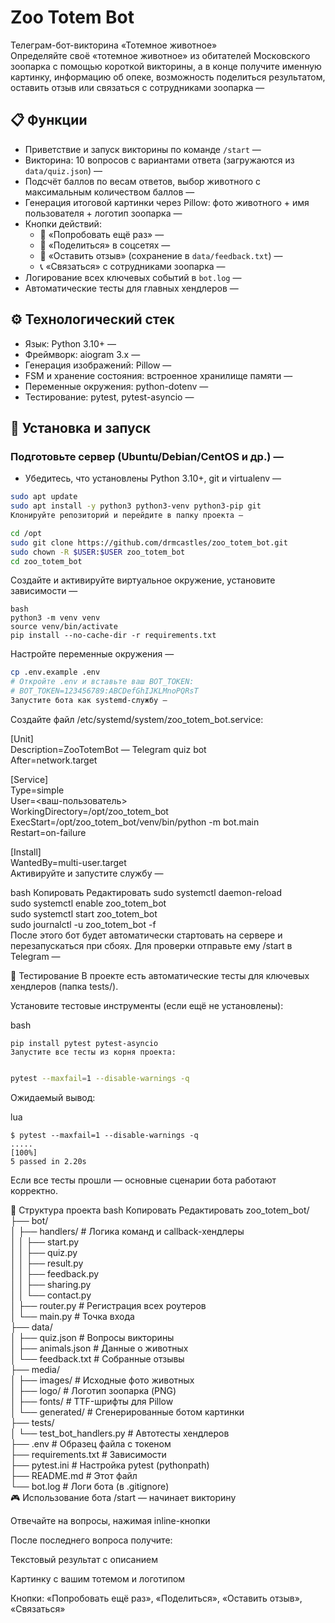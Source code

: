 # Zoo Totem Bot  
Телеграм-бот-викторина «Тотемное животное»  
Определяйте своё «тотемное животное» из обитателей Московского зоопарка с помощью короткой викторины, а в конце получите именную картинку, информацию об опеке, возможность поделиться результатом, оставить отзыв или связаться с сотрудниками зоопарка —

## 📋 Функции  
- Приветствие и запуск викторины по команде `/start` —  
- Викторина: 10 вопросов с вариантами ответа (загружаются из `data/quiz.json`) —  
- Подсчёт баллов по весам ответов, выбор животного с максимальным количеством баллов —  
- Генерация итоговой картинки через Pillow: фото животного + имя пользователя + логотип зоопарка —  
- Кнопки действий:  
  - 🔁 «Попробовать ещё раз» —  
  - 📢 «Поделиться» в соцсетях —  
  - 💬 «Оставить отзыв» (сохранение в `data/feedback.txt`) —  
  - 📞 «Связаться» с сотрудниками зоопарка —  
- Логирование всех ключевых событий в `bot.log` —  
- Автоматические тесты для главных хендлеров —  

## ⚙️ Технологический стек  
- Язык: Python 3.10+ —  
- Фреймворк: aiogram 3.x —  
- Генерация изображений: Pillow —  
- FSM и хранение состояния: встроенное хранилище памяти —  
- Переменные окружения: python-dotenv —  
- Тестирование: pytest, pytest-asyncio —  

## 🚀 Установка и запуск  

### Подготовьте сервер (Ubuntu/Debian/CentOS и др.) —  
- Убедитесь, что установлены Python 3.10+, git и virtualenv —  
```bash
sudo apt update  
sudo apt install -y python3 python3-venv python3-pip git  
Клонируйте репозиторий и перейдите в папку проекта —
```
```bash
cd /opt  
sudo git clone https://github.com/drmcastles/zoo_totem_bot.git  
sudo chown -R $USER:$USER zoo_totem_bot  
cd zoo_totem_bot
```
Создайте и активируйте виртуальное окружение, установите зависимости —
```
bash
python3 -m venv venv  
source venv/bin/activate  
pip install --no-cache-dir -r requirements.txt
```
Настройте переменные окружения —

```bash
cp .env.example .env  
# Откройте .env и вставьте ваш BOT_TOKEN:  
# BOT_TOKEN=123456789:ABCDefGhIJKLMnoPQRsT  
Запустите бота как systemd-службу —
```
Создайте файл /etc/systemd/system/zoo_totem_bot.service:


[Unit]  
Description=ZooTotemBot — Telegram quiz bot  
After=network.target  

[Service]  
Type=simple  
User=<ваш-пользователь>  
WorkingDirectory=/opt/zoo_totem_bot  
ExecStart=/opt/zoo_totem_bot/venv/bin/python -m bot.main  
Restart=on-failure  

[Install]  
WantedBy=multi-user.target  
Активируйте и запустите службу —

bash
Копировать
Редактировать
sudo systemctl daemon-reload  
sudo systemctl enable zoo_totem_bot  
sudo systemctl start zoo_totem_bot  
sudo journalctl -u zoo_totem_bot -f  
После этого бот будет автоматически стартовать на сервере и перезапускаться при сбоях. Для проверки отправьте ему /start в Telegram —

🧪 Тестирование
В проекте есть автоматические тесты для ключевых хендлеров (папка tests/).

Установите тестовые инструменты (если ещё не установлены):

bash
```
pip install pytest pytest-asyncio  
Запустите все тесты из корня проекта:
```
```bash

pytest --maxfail=1 --disable-warnings -q
```
Ожидаемый вывод:

lua
```
$ pytest --maxfail=1 --disable-warnings -q  
.....                                                                          [100%]  
5 passed in 2.20s
```

Если все тесты прошли — основные сценарии бота работают корректно.

📂 Структура проекта
bash
Копировать
Редактировать
zoo_totem_bot/  
├── bot/  
│   ├── handlers/          # Логика команд и callback-хендлеры  
│   │   ├── start.py  
│   │   ├── quiz.py  
│   │   ├── result.py  
│   │   ├── feedback.py  
│   │   ├── sharing.py  
│   │   └── contact.py  
│   ├── router.py          # Регистрация всех роутеров  
│   └── main.py            # Точка входа  
├── data/  
│   ├── quiz.json          # Вопросы викторины  
│   ├── animals.json       # Данные о животных  
│   └── feedback.txt       # Собранные отзывы  
├── media/  
│   ├── images/            # Исходные фото животных  
│   ├── logo/              # Логотип зоопарка (PNG)  
│   ├── fonts/             # TTF-шрифты для Pillow  
│   └── generated/         # Сгенерированные ботом картинки  
├── tests/  
│   └── test_bot_handlers.py  # Автотесты хендлеров  
├── .env                   # Образец файла с токеном  
├── requirements.txt       # Зависимости  
├── pytest.ini             # Настройка pytest (pythonpath)  
├── README.md              # Этот файл  
└── bot.log                # Логи бота (в .gitignore)  
🎮 Использование бота
/start — начинает викторину

Отвечайте на вопросы, нажимая inline-кнопки

После последнего вопроса получите:

Текстовый результат с описанием

Картинку с вашим тотемом и логотипом

Кнопки: «Попробовать ещё раз», «Поделиться», «Оставить отзыв», «Связаться»

